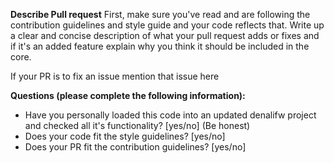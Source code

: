**Describe Pull request**
First, make sure you've read and are following the contribution guidelines and style guide and your code reflects that.
Write up a clear and concise description of what your pull request adds or fixes and if it's an added feature explain why you think it should be included in the core.

If your PR is to fix an issue mention that issue here

**Questions (please complete the following information):**
- Have you personally loaded this code into an updated denalifw project and checked all it's functionality? [yes/no] (Be honest)
- Does your code fit the style guidelines? [yes/no]
- Does your PR fit the contribution guidelines? [yes/no]
